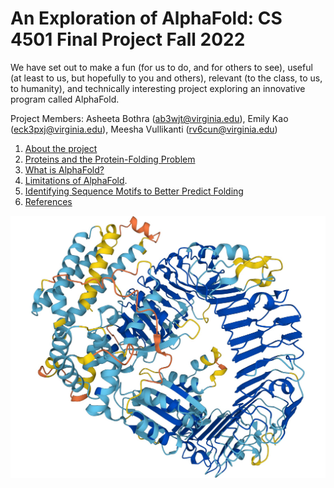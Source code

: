 # An Exploration of AlphaFold: CS 4501 Final Project Fall 2022  
We have set out to make a fun (for us to do, and for others to see), useful (at least to us, but hopefully to you and others), relevant (to the class, to us, to humanity), and technically interesting project exploring an innovative program called AlphaFold.  
  
Project Members: Asheeta Bothra (<ab3wjt@virginia.edu>), Emily Kao (<eck3pxj@virginia.edu>), Meesha Vullikanti (<rv6cun@virginia.edu>) <br>
1. [About the project](https://eckao.github.io/compbio-alphafold-project/about)  
2. [Proteins and the Protein-Folding Problem](https://eckao.github.io/compbio-alphafold-project/proteinstructures)
3. [What is AlphaFold?](https://eckao.github.io/compbio-alphafold-project/alphafold)
4. [Limitations of AlphaFold](https://eckao.github.io/compbio-alphafold-project/shortcomings). 
5. [Identifying Sequence Motifs to Better Predict Folding](https://eckao.github.io/compbio-alphafold-project/bindingmotifs)
6. [References](https://eckao.github.io/compbio-alphafold-project/references)  

![AlphaFold Image](./docs/assets/alphafold_image.jpeg "AlphaFold Image")  
